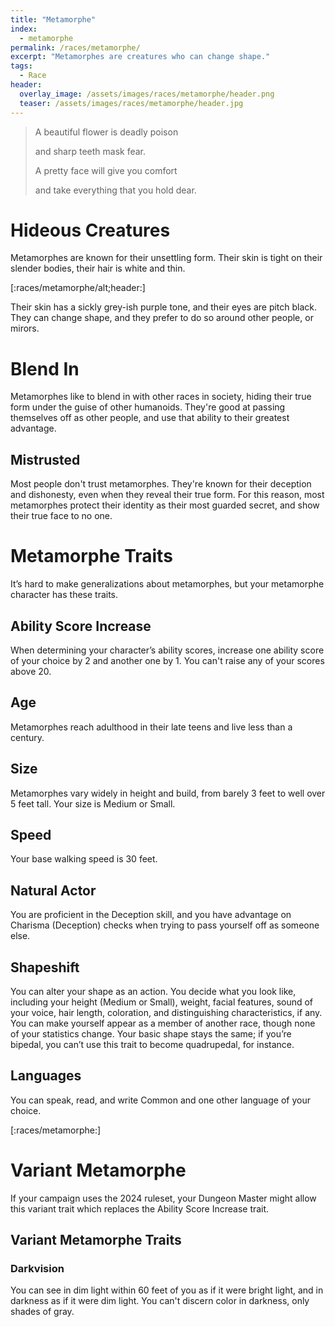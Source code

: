 ```yaml
---
title: "Metamorphe"
index:
  - metamorphe
permalink: /races/metamorphe/
excerpt: "Metamorphes are creatures who can change shape."
tags:
  - Race
header:
  overlay_image: /assets/images/races/metamorphe/header.png
  teaser: /assets/images/races/metamorphe/header.jpg
---
```

> A beautiful flower is deadly poison
>
> and sharp teeth mask fear.
>
> A pretty face will give you comfort 
>
> and take everything that you hold dear.

# Hideous Creatures
Metamorphes are known for their unsettling form. Their skin is tight on their slender bodies, their hair is white and thin.

[:races/metamorphe/alt;header:]

Their skin has a sickly grey-ish purple tone, and their eyes are pitch black. They can change shape, and they prefer to do so around other people, or mirors.

# Blend In
Metamorphes like to blend in with other races in society, hiding their true form under the guise of other humanoids. They're good at passing themselves off as other people, and use that ability to their greatest advantage.

## Mistrusted
Most people don't trust metamorphes. They're known for their deception and dishonesty, even when they reveal their true form. For this reason, most metamorphes protect their identity as their most guarded secret, and show their true face to no one.

# Metamorphe Traits
It’s hard to make generalizations about metamorphes, but your metamorphe character has these traits.

## Ability Score Increase
When determining your character’s ability scores, increase one ability score of your choice by 2 and another one by 1. You can't raise any of your scores above 20.

## Age
Metamorphes reach adulthood in their late teens and live less than a century.

## Size
Metamorphes vary widely in height and build, from barely 3 feet to well over 5 feet tall. Your size is Medium or Small.

## Speed
Your base walking speed is 30 feet.

## Natural Actor
You are proficient in the Deception skill, and you have advantage on Charisma (Deception) checks when trying to pass yourself off as someone else.

## Shapeshift
You can alter your shape as an action. You decide what you look like, including your height (Medium or Small), weight, facial features, sound of your voice, hair length, coloration, and distinguishing characteristics, if any. You can make yourself appear as a member of another race, though none of your statistics change. Your basic shape stays the same; if you’re bipedal, you can’t use this trait to become quadrupedal, for instance.

## Languages
You can speak, read, and write Common and one other language of your choice.

[:races/metamorphe:]

# Variant Metamorphe
If your campaign uses the 2024 ruleset, your Dungeon Master might allow this variant trait which replaces the Ability Score Increase trait.

## Variant Metamorphe Traits

### Darkvision
You can see in dim light within 60 feet of you as if it were bright light, and in darkness as if it were dim light. You can't discern color in darkness, only shades of gray.
